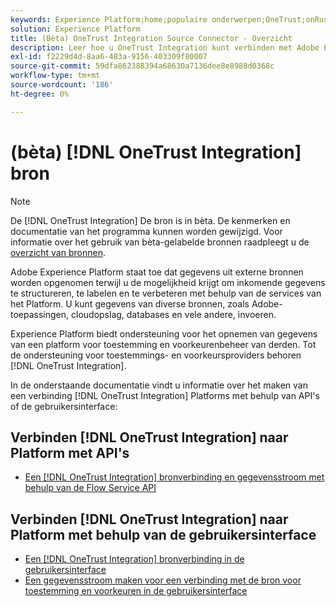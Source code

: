 ```yaml
---
keywords: Experience Platform;home;populaire onderwerpen;OneTrust;onRust;toestemming;toestemming en voorkeuren;naleving
solution: Experience Platform
title: (Bèta) OneTrust Integration Source Connector - Overzicht
description: Leer hoe u OneTrust Integration kunt verbinden met Adobe Experience Platform via API's of de gebruikersinterface.
exl-id: f2229d4d-8aa6-483a-9156-403309f80007
source-git-commit: 59dfa862388394a68630a7136dee8e8988d0368c
workflow-type: tm+mt
source-wordcount: '186'
ht-degree: 0%

---
```


# (bèta) [!DNL OneTrust Integration] bron

>[!NOTE]
>
>De [!DNL OneTrust Integration] De bron is in bèta. De kenmerken en documentatie van het programma kunnen worden gewijzigd. Voor informatie over het gebruik van bèta-gelabelde bronnen raadpleegt u de [overzicht van bronnen](../../home.md#terms-and-conditions).

Adobe Experience Platform staat toe dat gegevens uit externe bronnen worden opgenomen terwijl u de mogelijkheid krijgt om inkomende gegevens te structureren, te labelen en te verbeteren met behulp van de services van het Platform. U kunt gegevens van diverse bronnen, zoals Adobe-toepassingen, cloudopslag, databases en vele andere, invoeren.

Experience Platform biedt ondersteuning voor het opnemen van gegevens van een platform voor toestemming en voorkeurenbeheer van derden. Tot de ondersteuning voor toestemmings- en voorkeursproviders behoren [!DNL OneTrust Integration].

In de onderstaande documentatie vindt u informatie over het maken van een verbinding [!DNL OneTrust Integration] Platforms met behulp van API&#39;s of de gebruikersinterface:

## Verbinden [!DNL OneTrust Integration] naar Platform met API&#39;s

- [Een [!DNL OneTrust Integration] bronverbinding en gegevensstroom met behulp van de Flow Service API](../../tutorials/api/create/consent-and-preferences/onetrust.md)

## Verbinden [!DNL OneTrust Integration] naar Platform met behulp van de gebruikersinterface

- [Een [!DNL OneTrust Integration] bronverbinding in de gebruikersinterface](../../tutorials/ui/create/consent-and-preferences/onetrust.md)
- [Een gegevensstroom maken voor een verbinding met de bron voor toestemming en voorkeuren in de gebruikersinterface](../../tutorials/ui/dataflow/consent-and-preferences.md)
